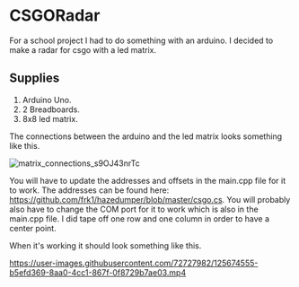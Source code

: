 # CSGORadar
For a school project I had to do something with an arduino.
I decided to make a radar for csgo with a led matrix. 


## Supplies
1) Arduino Uno.
2) 2 Breadboards.
3) 8x8 led matrix.



The connections between the arduino and the led matrix looks something like this.

![matrix_connections_s9OJ43nrTc](https://user-images.githubusercontent.com/72727982/125671026-eb9f9444-7319-46c8-aeb2-b57ba0ce3d87.jpg)

You will have to update the addresses and offsets in the main.cpp file for it to work.
The addresses can be found here: https://github.com/frk1/hazedumper/blob/master/csgo.cs.
You will probably also have to change the COM port for it to work which is also in the main.cpp file.
I did tape off one row and one column in order to have a center point. 

When it's working it should look something like this.

https://user-images.githubusercontent.com/72727982/125674555-b5efd369-8aa0-4cc1-867f-0f8729b7ae03.mp4


